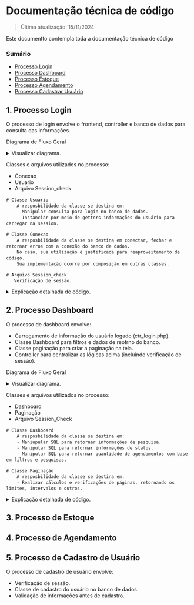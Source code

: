 # Documentação técnica de código

> Última atualização: 15/11/2024

Este documentto contempla toda a documentação técnica de código

### Sumário

- [Processo Login](#1-processo-login)
- [Processo Dashboard](#2-processo-dashboard)
- [Processo Estoque](#3-processo-de-estoque)
- [Processo Agendamento](#4-processo-de-agendamento)
- [Processo Cadastrar Usuário](#5-processo-de-cadastro-de-usuário)


## 1. Processo Login

O processo de login envolve o frontend, controller e banco de dados para consulta das informações.

Diagrama de Fluxo Geral
<details>
    <summary>Visualizar diagrama.</summary>
    <h3>Diagrama de Fluxo de Login</h3> 
    <img src="./assets/login_fluxo_geral.png" alt="Fluxo Geral de Login"><br><br>

</details>

Classes e arquivos utilizados no processo:
- Conexao
- Usuario
- Arquivo Session_check

```
# Classe Usuario
    A resposbilidade da classe se destina em:
    - Manipular consulta para login no banco de dados.
    - Instanciar por meio de getters informações do usuário para carregar na session.
```
```
# Classe Conexao
    A resposbilidade da classe se destina em conectar, fechar e retornar erros com a conexão do banco de dados.
    No caso, sua utilização é justificada para reaproveitamento de código.
    Sua implementação ocorre por composição em outras classes.
```
```
# Arquivo Session_check
   Verificação de sessão.
```
<details>
    <summary>Explicação detalhada de código.</summary>
    Explicações:

    ```php
    // Será implementado.
    ```
    
</details>

## 2. Processo Dashboard

O processo de dashboard envolve:

- Carregamento de informação do usuário logado (ctr_login.php).
- Classe Dashboard para filtros e dados de reotrno do banco.
- Classe paginação para criar a paginação na tela.
- Controller para centralizar as lógicas acima (incluindo verificação de sessão).

Diagrama de Fluxo Geral
<details>
    <summary>Visualizar diagrama.</summary>
    <h3>Diagrama de Fluxo de Dashboard</h3> 
    <img src="./assets/dashboard_fluxo_geral.png" alt="Fluxo Geral de Dashboard"><br><br>

</details>

Classes e arquivos utilizados no processo:
- Dashboard
- Paginação
- Arquivo Session_Check

```
# Classe Dashboard
    A resposbilidade da classe se destina em:
    - Maniupular SQL para retornar informações de pesquisa.
    - Manipular SQL para retornar informações de status.
    - Manipular SQL para retornar quantidade de agendamentos com base em filtros e pesquisas.
```
```
# Classe Paginação
    A resposbilidade da classe se destina em:
    - Realizar cálculos e verificações de páginas, retornando os limites, intervalos e outros.
```
<details>
    <summary>Explicação detalhada de código.</summary>
    Explicações:

    ```php
    // Será implementado.
    ```
    
</details>

## 3. Processo de Estoque

## 4. Processo de Agendamento

## 5. Processo de Cadastro de Usuário

O processo de cadastro de usuário envolve:
- Verificação de sessão.
- Classe de cadastro do usuário no banco de dados.
- Validação de informações antes de cadastro.